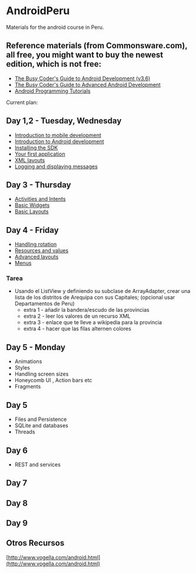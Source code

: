 AndroidPeru
===========

Materials for the android course in Peru.

## Reference materials (from Commonsware.com), all free, you might want to buy the newest edition, which is not free:
* [The Busy Coder's Guide to Android Development (v3.6)](http://commonsware.com/Android/Android_3-6-CC.pdf)
* [The Busy Coder's Guide to Advanced Android Development](http://commonsware.com/AdvAndroid/AdvAndroid-2_0-CC.pdf)
* [Android Programming Tutorials](http://commonsware.com/AndTutorials/AndTutorials-3_9-CC.pdf)

Current plan:

## Day 1,2 - Tuesday, Wednesday
* [Introduction to mobile development](http://prezi.com/rlal834rjnzj/android/?auth_key=cc059e3e28d6ea9ae889dd5a1dc7382e7e0009ca&kw=view-rlal834rjnzj&rc=ref-11036559)
* [Introduction to Android development](https://docs.google.com/presentation/d/1jjGpr9BX2Y6Xse3dS_HQDx2VjmalNFakhFxuygCykR8/edit?usp=sharing)
* [Installing the SDK](http://developer.android.com)
* [Your first application](firstApp.md)
* [XML layouts](firstAppXml.md)
* [Logging and displaying messages](logging.md)

## Day 3 - Thursday
* [Activities and Intents](activitiesAndIntents.md)
* [Basic Widgets](basicWidgets.md)
* [Basic Layouts](layouts.md)

## Day 4 - Friday
* [Handling rotation](rotation.md)
* [Resources and values](resourcesAndValues.md)
* [Advanced layouts](advancedLayouts.md)
* [Menus](menus.md)

### Tarea
* Usando el ListView y definiendo su subclase de ArrayAdapter, crear una lista de los distritos de Arequipa con sus Capitales; (opcional usar Departamentos de Peru)
	* extra 1 - a&ntilde;adir la bandera/escudo de las provincias
	* extra 2 - leer los valores de un recurso XML
	* extra 3 - enlace que te lleve a wikipedia para la provincia
	* extra 4 - hacer que las filas alternen colores
	
	
	
## Day 5 - Monday
* Animations
* Styles
* Handling screen sizes
* Honeycomb UI , Action bars etc
* Fragments

## Day 5
* Files and Persistence
* SQLite and databases
* Threads

## Day 6
* REST and services

## Day 7

## Day 8

## Day 9


## Otros Recursos
[http://www.vogella.com/android.html](http://www.vogella.com/android.html)
